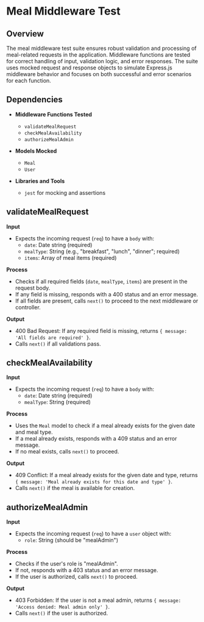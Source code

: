 # Meal Middleware Test 

## Overview

The meal middleware test suite ensures robust validation and processing of meal-related requests in the application. Middleware functions are tested for correct handling of input, validation logic, and error responses. The suite uses mocked request and response objects to simulate Express.js middleware behavior and focuses on both successful and error scenarios for each function.


## Dependencies

- **Middleware Functions Tested**
  - `validateMealRequest`
  - `checkMealAvailability`
  - `authorizeMealAdmin`

- **Models Mocked**
  - `Meal`
  - `User`

- **Libraries and Tools**
  - `jest` for mocking and assertions


## validateMealRequest

**Input**
- Expects the incoming request (`req`) to have a `body` with:
  - `date`: Date string (required)
  - `mealType`: String (e.g., "breakfast", "lunch", "dinner"; required)
  - `items`: Array of meal items (required)

**Process**
- Checks if all required fields (`date`, `mealType`, `items`) are present in the request body.
- If any field is missing, responds with a 400 status and an error message.
- If all fields are present, calls `next()` to proceed to the next middleware or controller.

**Output**
- 400 Bad Request: If any required field is missing, returns `{ message: 'All fields are required' }`.
- Calls `next()` if all validations pass.


## checkMealAvailability

**Input**
- Expects the incoming request (`req`) to have a `body` with:
  - `date`: Date string (required)
  - `mealType`: String (required)

**Process**
- Uses the `Meal` model to check if a meal already exists for the given date and meal type.
- If a meal already exists, responds with a 409 status and an error message.
- If no meal exists, calls `next()` to proceed.

**Output**
- 409 Conflict: If a meal already exists for the given date and type, returns `{ message: 'Meal already exists for this date and type' }`.
- Calls `next()` if the meal is available for creation.


## authorizeMealAdmin

**Input**
- Expects the incoming request (`req`) to have a `user` object with:
  - `role`: String (should be "mealAdmin")

**Process**
- Checks if the user's role is "mealAdmin".
- If not, responds with a 403 status and an error message.
- If the user is authorized, calls `next()` to proceed.

**Output**
- 403 Forbidden: If the user is not a meal admin, returns `{ message: 'Access denied: Meal admin only' }`.
- Calls `next()` if the user is authorized.

